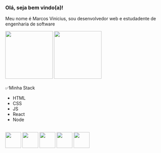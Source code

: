### Olá, seja bem vindo(a)!

Meu nome é Marcos Vinicius, sou desenvolvedor web e estudadente de engenharia de software


<div>
    <img height="150em" src="https://github-readme-stats-ten-gilt.vercel.app/api?username=vinirz&show_icons=true&theme=dracula&count_private=true">
    <img height="150em" src="https://github-readme-stats-ten-gilt.vercel.app/api/top-langs/?username=vinirz&layout=compact&theme=dracula">
</div>
<br>
✅Minha Stack
<br>
  <ul>
      <li>HTML</li>
      <li>CSS</li>
      <li>JS</li>
      <li>React</li>
      <li>Node</li>
  </ul>
<br>
  <div>
    <img height='50em' src="https://cdn.worldvectorlogo.com/logos/html-1.svg">
    <img height='50em' src='https://cdn.worldvectorlogo.com/logos/css-3.svg'>
    <img height='50em' src="https://cdn.worldvectorlogo.com/logos/logo-javascript.svg">
    <img height='50em' src="https://cdn.worldvectorlogo.com/logos/react-2.svg">
    <img height='50em' src="https://cdn.worldvectorlogo.com/logos/nodejs-3.svg">
  </div>
